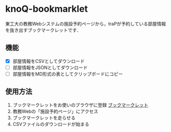 # knoQ-bookmarklet
東工大の教務Webシステムの施設予約ページから，traPが予約している部屋情報を抜き出すブックマークレットです．

## 機能
- [x] 部屋情報をCSVとしてダウンロード
- [ ] 部屋情報をJSONとしてダウンロード
- [ ] 部屋情報をMD形式の表としてクリップボードにコピー

## 使用方法
1. ブックマークレットをお使いのブラウザに登録
<a id="bookmarklet" href="javascript:(()=>{async function l(){await f();let t=[];for(let e=0;e<4;e++)t.push(...y()),await S();return t.sort((e,n)=>e.timeStart.getTime()-n.timeStart.getTime()),t}async function f(){document.querySelector('#lblModeW').click(),document.querySelector('#tbl2 > tbody > tr > td:nth-child(3) > a').click(),await s()}async function S(){document.querySelector('#ctl00_divMainContents > div:nth-child(10) > div.hideAtPrint > table.searchTablex > tbody > tr:nth-child(1) > td:nth-child(2) > a:nth-child(6)').click(),await s()}async function s(){for(let t=20;t--;)if(await new Promise(n=>setTimeout(n,500)),document.querySelector('#divTbl')?.firstElementChild?.tagName==='DIV')return;throw new Error('\u8B1B\u7FA9\u5BA4\u60C5\u5831\u304C\u30ED\u30FC\u30C9\u3055\u308C\u307E\u305B\u3093\u3067\u3057\u305F')}function y(){let t=document.querySelectorAll('table.tblMonth > tbody > tr.trRoom');return Array.from(t).flatMap(b)}function b(t){let e=t.classList.contains('trTop')?t.cells[1].innerText.trim():t.cells[0].innerText.trim(),n=t.querySelectorAll('td');return Array.from(n).flatMap(o=>g(o).map(r=>({place:e,...r})))}function g(t){let e=t.dataset.date;e=`${e.slice(0,4)}-${e.slice(4,6)}-${e.slice(6,8)}`;let n=t.querySelectorAll('span > span');return Array.from(n).flatMap(({innerText:o})=>{if(!/デジタル創作同好会traP/.test(o))return[];let[,r,i]=o.match(/\((\d\d:\d\d).*(\d\d:\d\d)\)/);return{timeStart:new Date(`${e}T${r}:00`),timeEnd:new Date(`${e}T${i}:00`)}})}function m(t,e,n){let o=new Blob([e],n),r=window.URL.createObjectURL(o),i=document.createElement('a');i.setAttribute('href',r),i.setAttribute('download',t),i.click()}function d(t){let e=document.createElement('textarea');e.value=t,document.body.appendChild(e),e.select();let n=document.execCommand('copy');return document.body.removeChild(e),n}function u(t){return t.length===0?'':T(()=>{let e=[...Object.keys(t[0])],n=t.map(o=>[...Object.values(o)].map(String));return[e,...n].map(o=>o.join(',')).join('\n')})}function p(t){return t.length===0?'':T(()=>{let e=[...Object.keys(t[0])],n=Array(e.length).fill('-'),o=t.map(r=>[...Object.values(r)].map(String));return[e,n,...o].map(r=>`|${r.join('|')}|`).join('\n')})}function T(t){let e=Date.prototype.toString;Date.prototype.toString=Date.prototype.toISOString;try{return t()}finally{Date.prototype.toString=e}}var c=t=>t.toLocaleDateString('ja-JP'),a=t=>t.toLocaleTimeString('ja-JP',{timeStyle:'short'});function w(t){return{\u65E5\u4ED8:c(t.timeStart),\u5834\u6240:t.place,\u958B\u59CB\u6642\u523B:a(t.timeStart),\u7D42\u4E86\u6642\u523B:a(t.timeEnd)}}function h(t){return{Subject:'\u9032\u6357\u90E8\u5C4B',Location:t.place,'Start Date':c(t.timeStart),'End Date':c(t.timeEnd),'Start Time':a(t.timeStart),'End Time':a(t.timeEnd)}}async function x(){let t=await l();if(window.confirm('\u9032\u6357\u90E8\u5C4B\u8868\u3092\u30B3\u30D4\u30FC\u3057\u307E\u3059\u304B?')){let e=p(t.map(w));d(e)?window.alert('\u30B3\u30D4\u30FC\u3057\u307E\u3057\u305F'):window.alert('\u30B3\u30D4\u30FC\u3067\u304D\u307E\u305B\u3093\u3067\u3057\u305F')}if(window.confirm('CSV\u3092\u30C0\u30A6\u30F3\u30ED\u30FC\u30C9\u3057\u307E\u3059\u304B?')){let e=u(t.map(h));m('cal.csv',e,{type:'text/csv'})}}x();})();">ブックマークレット</a>
2. 教務Webの「施設予約ページ」にアクセス
3. ブックマークレットを走らせる
4. CSVファイルのダウンロードが始まる
